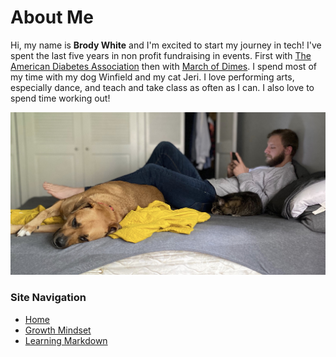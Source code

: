 # About Me

Hi, my name is **Brody White** and I'm excited to start my journey in tech! I've spent the last five years in non profit fundraising in events. First with [The American Diabetes Association](https://www.diabetes.org) then with [March of Dimes](https://www.marchofdimes.org/). I spend most of my time with my dog Winfield and my cat Jeri. I love performing arts, especially dance, and teach and take class as often as I can. I also love to spend time working out!

![Family Picture](/2A4517BD-D8AE-45AB-AB3B-A52270201188.jpeg)
 
### Site Navigation
 
 - [Home](/README.md)
 - [Growth Mindset](/MarkdownExamples.md)
 - [Learning Markdown](/LearningMarkdown.md)
